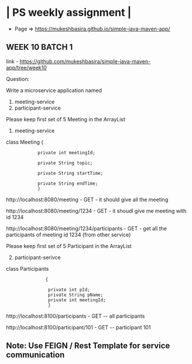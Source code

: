 
| PS weekly assignment |
========================

* Page => https://mukeshbasira.github.io/simple-java-maven-app/


## WEEK 10 BATCH 1

link - https://github.com/mukeshbasira/simple-java-maven-app/tree/week10

Question:

Write a microservice application named

1. meeting-service
2. participant-service

Please keep first set of 5 Meeting in the ArrayList

1. meeting-service

class Meeting {
                
                private int meetingId;

                private String topic;
                
                private String startTime;
                
                private String endTime;
                }

http://localhost:8080/meeting - GET - it should give all the meeting

http://localhost:8080/meeting/1234 - GET - it shoudl give me meeting with id 1234

http://localhost:8080/meeting/1234/participants - GET - get all the participants of meeting id 1234 (from other service)


Please keep first set of 5 Participant in the ArrayList

2. participant-serivce

class Participants 
                   
                   {
                    
                    private int pId;
                    private String pName;
                    private int meetingId;
                    }



http://localhost:8100/participants - GET -- all participants

http://localhost:8100/participant/101 - GET -- participant 101    

Note: Use FEIGN / Rest Template for service communication 
------------------------------------------------------------------------

